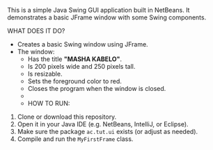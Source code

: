 This is a simple Java Swing GUI application built in NetBeans.
It demonstrates a basic JFrame window with some Swing components.

WHAT DOES IT DO?
- Creates a basic Swing window using JFrame.
- The window:
  - Has the title **"MASHA KABELO"**.
  - Is 200 pixels wide and 250 pixels tall.
  - Is resizable.
  - Sets the foreground color to red.
  - Closes the program when the window is closed.
  - 
  - HOW TO RUN:
1. Clone or download this repository.
2. Open it in your Java IDE (e.g. NetBeans, IntelliJ, or Eclipse).
3. Make sure the package `ac.tut.ui` exists (or adjust as needed).
4. Compile and run the `MyFirstFrame` class.
